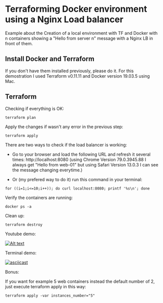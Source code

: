 # Terraforming Docker environment using a Nginx Load balancer

Example about the Creation of a local environment with TF and Docker with n containers showing a "Hello from server n" message with a Nginx LB in front of them. 

## Install Docker and Terraform

If you don't have them installed previously, please do it.
For this demostration I used Terraform v0.11.11 and Docker version 19.03.5 using Mac.

## Terraform

Checking if everything is OK:

`terraform plan`

Apply the changes if wasn't any error in the previous step:

`terraform apply`

There are two ways to check if the load balancer is working: 

- Go to your browser and load the following URL and refresh it several times: http://localhost:8080
(using Chrome Version 79.0.3945.88 I always get "Hello from web-01" but using Safari Version 13.0.3 I can see the message changing everytime.)

- Or (my prefered way to do it) run this command in your terminal:

`for ((i=1;i<=10;i++)); do curl localhost:8080; printf '%s\n'; done`

Verify the containers are running:

`docker ps -a`

Clean up:

`terraform destroy`

Youtube demo:

[![Alt text](http://i3.ytimg.com/vi/EXSq7ACueHE/hqdefault.jpg)](https://youtu.be/EXSq7ACueHE)

Terminal demo:

[![asciicast](https://asciinema.org/a/BknVZnVlfvwdXSlPd62zV85Ae.svg)](https://asciinema.org/a/BknVZnVlfvwdXSlPd62zV85Ae)

Bonus:

If you want for example 5 web containers instead the default number of 2, just execute terraform apply in this way:

`terraform apply -var instances_number="5"`